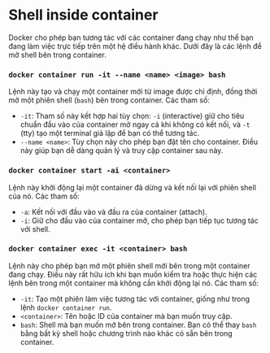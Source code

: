 # Shell inside container
Docker cho phép bạn tương tác với các container đang chạy như thể bạn đang làm việc trực tiếp trên một hệ điều hành khác. Dưới đây là các lệnh để mở shell bên trong container.

### `docker container run -it --name <name> <image> bash`

Lệnh này tạo và chạy một container mới từ image được chỉ định, đồng thời mở một phiên shell (`bash`) bên trong container. Các tham số:
- `-it`: Tham số này kết hợp hai tùy chọn: `-i` (interactive) giữ cho tiêu chuẩn đầu vào của container mở ngay cả khi không có kết nối, và `-t` (tty) tạo một terminal giả lập để bạn có thể tương tác.
- `--name <name>`: Tùy chọn này cho phép bạn đặt tên cho container. Điều này giúp bạn dễ dàng quản lý và truy cập container sau này.


### `docker container start -ai <container> `
Lệnh này khởi động lại một container đã dừng và kết nối lại với phiên shell của nó. Các tham số:
- `-a`: Kết nối với đầu vào và đầu ra của container (attach).
- `-i`: Giữ cho đầu vào của container mở, cho phép bạn tiếp tục tương tác với shell.

### `docker container exec -it <container> bash`
Lệnh này cho phép bạn mở một phiên shell mới bên trong một container đang chạy. Điều này rất hữu ích khi bạn muốn kiểm tra hoặc thực hiện các lệnh bên trong một container mà không cần khởi động lại nó. Các tham số:
- `-it`: Tạo một phiên làm việc tương tác với container, giống như trong lệnh `docker container run`.
- `<container>`: Tên hoặc ID của container mà bạn muốn truy cập.
- `bash`: Shell mà bạn muốn mở bên trong container. Bạn có thể thay `bash` bằng bất kỳ shell hoặc chương trình nào khác có sẵn bên trong container.
